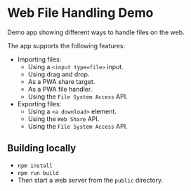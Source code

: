 # Web File Handling Demo

Demo app showing different ways to handle files on the web.

The app supports the following features:

* Importing files:
  * Using a `<input type=file>` input.
  * Using drag and drop.
  * As a PWA share target.
  * As a PWA file handler.
  * Using the `File System Access` API.
* Exporting files:
  * Using a `<a download>` element.
  * Using the `Web Share` API.
  * Using the `File System Access` API.

## Building locally

* `npm install`
* `npm run build`
* Then start a web server from the `public` directory.